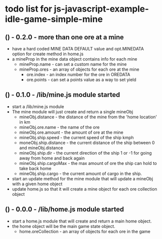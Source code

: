 # todo list for js-javascript-example-idle-game-simple-mine

## () - 0.2.0 - more than one ore at a mine
* have a hard coded MINE DATA DEFAULT value and opt.MINEDATA option for create method in home.js
* a mineProp in the mine data object contains info for each mine
    * mineProp.name     - can set a custom name for the mine
    * mineProp.ores     - an array of objects for each ore at the mine
        * ore.index     - an index number for the ore in OREDATA
        * ore.points    - can set a points value as a way to set yield

## () - 0.1.0 - /lib/mine.js module started
* start a /lib/mine.js module
* The mine module will just create and return a single mineObj
    * mineObj.distance      - the distance of the mine from the 'home location' in km
    * mineObj.ore.name      - the name of the ore
    * mineObj.ore.amount    - the amount of ore at the mine
    * mineObj.ship.speed    - the current speed of the ship kmph
    * moneObj.ship.distance - the current distance of the ship between 0 and mineObj.distance
    * mineObj.ship.dir      - the current direction of the ship 1 or -1 for going away from home and back again
    * mineObj.ship.cargoMax - the max amount of ore the ship can hold to take back home
    * mineObj.ship.cargo    - the current amount of cargo in the ship.
* start an update method for the mine module that will update a mineObj with a given home object
* update home.js so that it will create a mine object for each ore collection object

## () - 0.0.0 - /lib/home.js module started
* start a home.js module that will create and return a main home object.
* the home object will be the main game state object.
    * home.oreCollection - an array of objects for each ore in the game